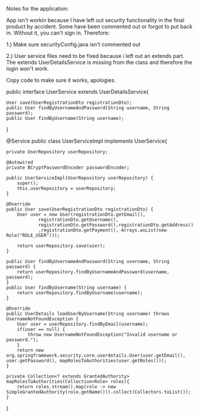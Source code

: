 Notes for the application:

App isn't workin because I have left out security functionality in the final product by accident. Some have been commented out or forgot to put back in.
Without it, you can't sign in.
Therefore:

1.)
    Make sure securityConfig.java isn't commented out

2.) User service files need to be fixed because i left out an extends part.
    The extends UserDetailsService is missing from the class and therefore the login won't work.

Copy code to make sure it works, apologies.

public interface UserService extends UserDetailsService{

	User save(UserRegistrationDto registrationDto);
	public User findByUsernameAndPassword(String username, String password);
    public User findByUsername(String username);
  
	
}

@Service
public class UserServiceImpl implements UserService{

	private UserRepository userRepository;
	
	@Autowired
	private BCryptPasswordEncoder passwordEncoder;
	
	public UserServiceImpl(UserRepository userRepository) {
		super();
		this.userRepository = userRepository;
	}

	@Override
	public User save(UserRegistrationDto registrationDto) {
		User user = new User(registrationDto.getEmail(), 
				registrationDto.getUsername(),
				registrationDto.getPassword(),registrationDto.getAddress()
				,registrationDto.getPayment(), Arrays.asList(new Role("ROLE_USER")));
		
		return userRepository.save(user);
	}
	
	public User findByUsernameAndPassword(String username, String password) {
        return userRepository.findByUsernameAndPassword(username, password);
    }
    public User findByUsername(String username) {
        return userRepository.findByUsername(username);
    }

	@Override
	public UserDetails loadUserByUsername(String username) throws UsernameNotFoundException {
		User user = userRepository.findByEmail(username);
		if(user == null) {
			throw new UsernameNotFoundException("Invalid username or password.");
		}
		return new org.springframework.security.core.userdetails.User(user.getEmail(), user.getPassword(), mapRolesToAuthorities(user.getRoles()));		
	}
	
	private Collection<? extends GrantedAuthority> mapRolesToAuthorities(Collection<Role> roles){
		return roles.stream().map(role -> new SimpleGrantedAuthority(role.getName())).collect(Collectors.toList());
	}

	
	
}
